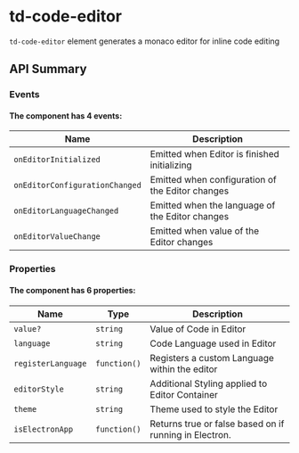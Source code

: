 # td-code-editor

`td-code-editor` element generates a monaco editor for inline code editing

## API Summary

### Events

#### The <td-code-editor> component has 4 events:

| Name | Description |
| --- | --- |
| `onEditorInitialized` | Emitted when Editor is finished initializing
| `onEditorConfigurationChanged` | Emitted when configuration of the Editor changes
| `onEditorLanguageChanged` | Emitted when the language of the Editor changes
| `onEditorValueChange` | Emitted when value of the Editor changes

### Properties

#### The <td-code-editor> component has 6 properties:

| Name | Type | Description |
| --- | --- | --- |
| `value?` | `string` | Value of Code in Editor
| `language` | `string` | Code Language used in Editor
| `registerLanguage` | `function()` | Registers a custom Language within the editor
| `editorStyle` | `string` | Additional Styling applied to Editor Container
| `theme` | `string` | Theme used to style the Editor
| `isElectronApp` | `function()` | Returns true or false based on if running in Electron.


